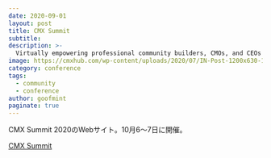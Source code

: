 ```yaml
---
date: 2020-09-01
layout: post
title: CMX Summit
subtitle: 
description: >-
  Virtually empowering professional community builders, CMOs, and CEOs over two days. Join us on October 6-7, 2020 for the biggest community conference. Ever.
image: https://cmxhub.com/wp-content/uploads/2020/07/IN-Post-1200x630-1.png
category: conference
tags:
  - community
  - conference
author: goofmint
paginate: true
---
```

CMX Summit 2020のWebサイト。10月6〜7日に開催。

[CMX Summit](https://cmxhub.com/summit2020/)
